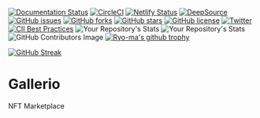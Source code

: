 [![Documentation Status](https://readthedocs.org/projects/gallerio/badge/?version=latest)](https://gallerio.readthedocs.io/en/latest/?badge=latest)
[![CircleCI](https://circleci.com/gh/KOSASIH/Gallerio/tree/main.svg?style=svg)](https://circleci.com/gh/KOSASIH/Gallerio/tree/main)
[![Netlify Status](https://api.netlify.com/api/v1/badges/c451d312-5068-41dd-b8c8-f563b4783b46/deploy-status)](https://app.netlify.com/sites/gallerio/deploys)
[![DeepSource](https://deepsource.io/gh/KOSASIH/Gallerio.svg/?label=active+issues&show_trend=true&token=MuuOooSAU-QjoWOZHBvnC_XO)](https://deepsource.io/gh/KOSASIH/Gallerio/?ref=repository-badge)
[![GitHub issues](https://img.shields.io/github/issues/KOSASIH/Gallerio)](https://github.com/KOSASIH/Gallerio/issues)
[![GitHub forks](https://img.shields.io/github/forks/KOSASIH/Gallerio)](https://github.com/KOSASIH/Gallerio/network)
[![GitHub stars](https://img.shields.io/github/stars/KOSASIH/Gallerio)](https://github.com/KOSASIH/Gallerio/stargazers)
[![GitHub license](https://img.shields.io/github/license/KOSASIH/Gallerio)](https://github.com/KOSASIH/Gallerio/blob/main/LICENSE)
[![Twitter](https://img.shields.io/twitter/url?style=social&url=https%3A%2F%2Fmobile.twitter.com%2FKosasihg88G)](https://twitter.com/intent/tweet?text=Wow:&url=https%3A%2F%2Fgithub.com%2FKOSASIH%2FGallerio)
[![CII Best Practices](https://bestpractices.coreinfrastructure.org/projects/5530/badge)](https://bestpractices.coreinfrastructure.org/projects/5530)
![Your Repository's Stats](https://github-readme-stats.vercel.app/api?username=KOSASIH&show_icons=true)
![Your Repository's Stats](https://github-readme-stats.vercel.app/api/top-langs/?username=KOSASIH&theme=blue-green)
![GitHub Contributors Image](https://contrib.rocks/image?repo=KOSASIH/Metazone)
[![Ryo-ma's github trophy](https://github-profile-trophy.vercel.app/?username=KOSASIH&row=1)](https://github.com/KOSASIH/github-profile-trophy)

[![GitHub Streak](http://github-readme-streak-stats.herokuapp.com?user=KOSASIH&theme=tokyonight&date_format=M%20j%5B%2C%20Y%5D)](https://git.io/streak-stats)



# Gallerio
NFT Marketplace

